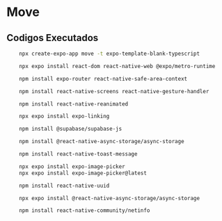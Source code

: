 # Move

## Codigos Executados

```bash
    npx create-expo-app move -t expo-template-blank-typescript
```

```bash
    npx expo install react-dom react-native-web @expo/metro-runtime
```

```bash
    npm install expo-router react-native-safe-area-context
```

```bash
    npm install react-native-screens react-native-gesture-handler
```

```bash
    npm install react-native-reanimated
```

```bash
    npx expo install expo-linking
```

```bash
    npm install @supabase/supabase-js
```

```bash
    npm install @react-native-async-storage/async-storage
```

```bash
    npm install react-native-toast-message
```

```bash
    npx expo install expo-image-picker
    npx expo install expo-image-picker@latest
```

```bash
    npm install react-native-uuid
```

```bash
    npx expo install @react-native-async-storage/async-storage
```

```bash
    npm install react-native-community/netinfo
```

```bash

```

```bash

```

```bash

```
